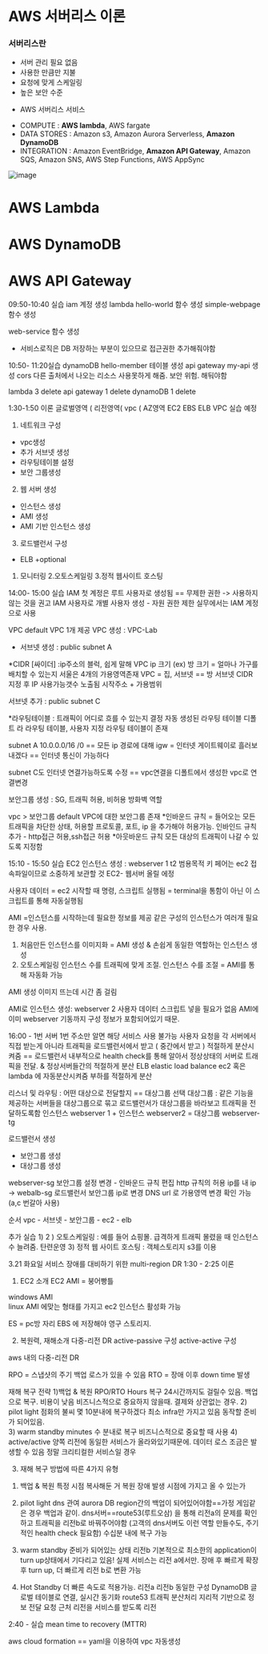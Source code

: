 # AWS 서버리스 이론
### 서버리스란 
- 서버 관리 필요 없음
- 사용한 만큼만 지불
- 요청에 맞게 스케일링
- 높은 보안 수준

* AWS 서버리스 서비스
- COMPUTE : **AWS lambda**, AWS fargate
- DATA STORES : Amazon s3, Amazon Aurora Serverless, **Amazon DynamoDB**
- INTEGRATION : Amazon EventBridge, **Amazon API Gateway**, Amazon SQS, Amazon SNS, AWS Step Functions, AWS AppSync

![image](https://user-images.githubusercontent.com/104426801/226595016-accde718-ef5f-48b5-b07e-fcf7f54b0a17.png)


# AWS Lambda
# AWS DynamoDB
# AWS API Gateway


09:50-10:40 실습
iam 계정 생성
lambda 
hello-world 함수 생성
simple-webpage 함수 생성

web-service 함수 생성
- 서비스로직은 DB 저장하는 부분이 있으므로 접근권한 추가해줘야함

10:50- 11:20실습
dynamoDB hello-member 테이블 생성
api gateway my-api 생성
cors 다른 출처에서 나오는 리소스 사용못하게 해줌. 보안 위험. 해둬야함

lambda 3 delete
api gateway 1 delete
dynamoDB 1 delete

1:30-1:50 이론
글로벌영역 ( 리전영역(  vpc ( AZ영역
EC2 EBS ELB VPC 실습 예정

1) 네트워크 구성
- vpc생성
- 추가 서브넷 생성
- 라우팅테이블 설정
- 보안 그룹생성
2) 웹 서버 생성
- 인스턴스 생성
- AMI 생성
- AMI 기반 인스턴스 생성
3) 로드밸런서 구성
- ELB
+optional
1. 모니터링
2.오토스케일링
3.정적 웹사이트 호스팅

14:00- 15:00 실습
IAM
첫 계정은 루트 사용자로 생성됨 == 무제한 권한 -> 사용하지 않는 것을 권고
IAM 사용자로 개별 사용자 생성 - 자원 권한 제한
실무에서는 IAM 계정으로 사용

VPC
default VPC 1개 제공
 VPC 생성 : VPC-Lab
 + 서브넷 생성 :  public subnet A

*CIDR [싸이더] :ip주소의 블럭, 쉽게 말해 VPC ip 크기 (ex) 방 크기 = 얼마나 가구를 배치할 수 있는지
서울은 4개의 가용영역존재
VPC = 집, 서브넷 == 방
서브넷 CIDR 지정 후 IP 사용가능갯수 노출됨
시작주소 + 가용범위

서브넷 추가 : public subnet C

*라우팅테이블 : 트래픽이 어디로 흐를 수 있는지 결정
자동 생성된 라우팅 테이블
디폴트 라
라우팅 테이블, 사용자 지정 라우팅 테이블이 존재

subnet A
10.0.0.0/16
/0 == 모든 ip 경로에 대해 igw = 인터넷 게이트웨이로 흘러보내겠다 == 인터넷 통신이 가능하다

subnet C도 인터넷 연결가능하도록 수정 == vpc연결을 디폴트에서 생성한 vpc로 연결변경

보안그룹 생성 : SG, 트래픽 허용, 비허용 방화벽 역할

vpc  > 보안그룹
default VPC에 대한 보안그룹 존재
*인바운드 규칙 = 들어오는 모든 트래픽을 차단한 상태, 허용할 프로토콜, 포트, ip 을 추가해야 허용가능.
인바인드 규칙  추가 - http접근 허용,ssh접근 허용
*아웃바운드 규칙 
모든 대상의 트래픽이 나갈 수 있도록 지정함

15:10 - 15:50 실습
EC2 인스턴스 생성  : webserver 1
t2 범용목적
 키 페어는 ec2 접속파일이므로 소중하게 보관할 것
EC2- 웹서버 올릴 에정

사용자 데이터 = ec2 시작할 때 명령, 스크립트 실행됨 = terminal을 통함이 아닌 이 스크립트를 통해 자동실행됨

AMI  =인스턴스를 시작하는데 필요한 정보를 제공
같은 구성의 인스턴스가 여러개 필요한 경우 사용.
1) 처음만든 인스턴스를 이미지화 = AMI 생성 & 손쉽게 동일한 역할하는 인스턴스 생성
2) 오토스케일링 인스턴스 수를 트래픽에 맞게 조절. 인스턴스 수를 조절 = AMI를 통해 자동화 가능

AMI 생성
이미지 뜨는데 시간 좀 걸림

AMI로 인스턴스 생성: webserver 2
사용자 데이터 스크립트 넣을 필요가 없음 AMI에 이미 webserver 기동까지 구성 정보가 포함되어있기 때문.

16:00 - 
1번 서버 1번 주소만 알면 해당 서비스 사용 불가능
사용자 요청을 각 서버에서 직접 받는게 아니라 트래픽을 로드밸런서에서 받고 ( 중간에서 받고 ) 적절하게
분산시켜줌 == 로드밸런서
내부적으로 health check를 통해 알아서 정상상태의 서버로 트래픽을 전달. & 정상서버들간의 적절하게 분산
ELB elastic load balance ec2 혹은 lambda 에 자동분산시켜줌 부하를 적절하게 분산

리스너 및 라우팅 : 어떤 대상으로 전달할지 == 대상그룹 선택
대상그룹 : 같은 기능을 제공하는 서버들을 대상그룹으로 묶고 로드밸런서가 대상그룹을 바라보고 트래픽을 전달하도록함
인스턴스 webserver 1 + 인스턴스 webserver2 = 대상그룹 webserver-tg

로드밸런서 생성
+ 보안그룹 생성
+ 대상그룹 생성

webserver-sg 보안그룹 설정 변경 - 인바운드 규칙 편집
http 규칙의 허용 ip를 내 ip -> webalb-sg 로드밸런서 보안그룹 ip로 변경
DNS url 로 가용영역 변경 확인 가능 (a,c 번갈아 사용)


순서
vpc - 서브넷 - 보안그룹 - ec2 - elb

추가 실습 
1) 
2 ) 오토스케일링 :  예를 들어 쇼핑몰. 급격하게 트래픽 몰렸을 때 인스턴스 수 늘려줌. 탄련운영
3) 정적 웹 사이트 호스팅 :  객체스토리지 s3를 이용  













3.21 화요일 
서비스 장애를 대비하기 위한 multi-region DR
1:30 - 2:25  이론
1. EC2 소개
EC2
AMI = 붕어빵틀

windows AMI  
linux AMI  에맞는 형태를 가지고 ec2 인스턴스 활성화 가능

ES = pc방 자리
EBS 에 저장해야 영구 스토리지.  
 

2. 복원력, 재해소개
다중-리전 DR
active-passive 구성
active-active 구성 

aws 내의 다중-리전 DR

RPO = 스냅샷의 주기
백업 로스가 있을 수 있음 
RTO  = 장애 이후 down time 발생 

재해 복구 전략 
1)백업 & 복원
RPO/RTO Hours 복구 24시간까지도 걸릴수 있음. 백업으로 복구. 비용이 낮음
비즈니스적으로 중요하지 않을때. 결제와 상관없는 경우.
2) pilot light 점화의 불씨
몇 10분내에 복구하겠다 최소 infra만 가지고 있음 동작할 준비가 되어있음.  
3) warm standby 
minutes 수 분내로 복구
비즈니스적으로 중요할 때 사용
4) active/active 
양쪽 리전에 동일한 서비스가 올라와있기때문에. 데이터 로스 조금은 발생할 수 있음  정말 크리티컬한 서비스일 경우

3. 재해 복구 방법에 따른 4가지 유형 
1) 백업 & 복원
특정 시점 복사해둔 거 복원
장애 발생 시점에 가지고 올 수 있는가 

2) pilot light
dns 관여
aurora DB region간의 백업이 되어있어야함==가정
게임같은 경우 백업과 같이.
dns서버==route53(루트오삼) 을 통해 리전a의 문제를 확인하고 트래픽을 리전b로 바꿔주어야함
(고객의 dns서버도 이런 역할 만들수도, 주기적인 health check 필요함)
수십분 내에 복구 가능

3) warm standby
준비가 되어있는 상태
리전b 기본적으로 최소한의 application이 turn up상태에서 기다리고 있음!
실제 서비스는 리전 a에서만.
장애 후 빠르게 확장 후 turn up, 더 빠르게 리전 b로 변환 가능

4) Hot Standby
더 빠른 속도로 적용가능. 
리전a 리전b 동일한 구성 
DynamoDB 글로벌 테이블로 연결, 실시간 동기화
route53 트래픽 분산처리 
지리적 기반으로 정보 전달
요청 근처 리전을 서비스를 받도록 
리전 


2:40 -   실습
mean time to recovery (MTTR)

aws cloud formation == yaml을 이용하여 vpc 자동생성










